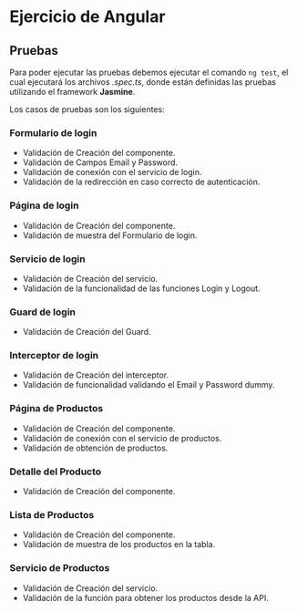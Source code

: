 # Ejercicio de Angular

## Pruebas

Para poder ejecutar las pruebas debemos ejecutar el comando `ng test`, el cual ejecutará los archivos *.spec.ts*, donde están definidas las pruebas utilizando el framework **Jasmine**.

Los casos de pruebas son los siguientes:

### **Formulario de login**
- Validación de Creación del componente.
- Validación de Campos Email y Password.
- Validación de conexión con el servicio de login.
- Validación de la redirección en caso correcto de autenticación.

### **Página de login**
- Validación de Creación del componente.
- Validación de muestra del Formulario de login.

### **Servicio de login**
- Validación de Creación del servicio.
- Validación de la funcionalidad de las funciones Login y Logout.

### **Guard de login**
- Validación de Creación del Guard.

### **Interceptor de login**
- Validación de Creación del interceptor.
- Validación de funcionalidad validando el Email y Password dummy.

### **Página de Productos**
- Validación de Creación del componente.
- Validación de conexión con el servicio de productos.
- Validación de obtención de productos.

### **Detalle del Producto**
- Validación de Creación del componente.

### **Lista de Productos**
- Validación de Creación del componente.
- Validación de muestra de los productos en la tabla.

### **Servicio de Productos**
- Validación de Creación del servicio.
- Validación de la función para obtener los productos desde la API.
